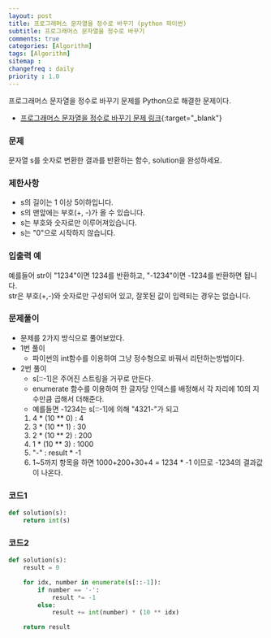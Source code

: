 ```yaml
---
layout: post
title: 프로그래머스 문자열을 정수로 바꾸기 (python 파이썬)
subtitle: 프로그래머스 문자열을 정수로 바꾸기
comments: true
categories: [Algorithm]
tags: [Algorithm]
sitemap :
changefreq : daily
priority : 1.0
---
```

프로그래머스 문자열을 정수로 바꾸기 문제를 Python으로 해결한 문제이다.  

* [프로그래머스 문자열을 정수로 바꾸기 문제 링크](https://programmers.co.kr/learn/courses/30/lessons/12925){:target="_blank"}

### 문제 
문자열 s를 숫자로 변환한 결과를 반환하는 함수, solution을 완성하세요.

### 제한사항
* s의 길이는 1 이상 5이하입니다.
* s의 맨앞에는 부호(+, -)가 올 수 있습니다.
* s는 부호와 숫자로만 이루어져있습니다.
* s는 "0"으로 시작하지 않습니다.

### 입출력 예
예를들어 str이 "1234"이면 1234를 반환하고, "-1234"이면 -1234를 반환하면 됩니다.  
str은 부호(+,-)와 숫자로만 구성되어 있고, 잘못된 값이 입력되는 경우는 없습니다.

### 문제풀이
* 문제를 2가지 방식으로 풀어보았다.
* 1번 풀이
    * 파이썬의 int함수를 이용하여 그냥 정수형으로 바꿔서 리턴하는방법이다.
* 2번 풀이
    * s[::-1]은 주어진 스트링을 거꾸로 만든다.
    * enumerate 함수를 이용하여 한 글자당 인덱스를 배정해서 각 자리에 10의 지수만큼 곱해서 더해준다.
    * 예를들면 -1234는 s[::-1]에 의해 "4321-"가 되고 
    1. 4 * (10 ** 0) : 4
    2. 3 * (10 ** 1) : 30
    3. 2 * (10 ** 2) : 200
    4. 1 * (10 ** 3) : 1000
    5. "-" : result * -1
    6. 1~5까지 항목을 하면 1000+200+30+4 = 1234 * -1 이므로 -1234의 결과값이 나온다.


### 코드1
```python
def solution(s):
    return int(s)
```

### 코드2
```python
def solution(s):
    result = 0

    for idx, number in enumerate(s[::-1]):
        if number == '-':
            result *= -1
        else:
            result += int(number) * (10 ** idx)

    return result
```